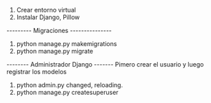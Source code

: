 1. Crear entorno virtual
2. Instalar Django, Pillow

--------- Migraciones ---------------
1. python manage.py makemigrations
2. python manage.py migrate

-------- Administrador Django -------
Pimero crear el usuario y luego registrar los modelos
1. python admin.py changed, reloading.
2. python manage.py createsuperuser
